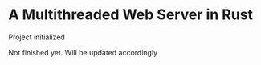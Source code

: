 # A Multithreaded Web Server in Rust

Project initialized

Not finished yet. Will be updated accordingly